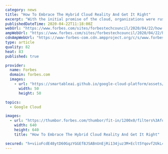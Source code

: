 ```yaml
---
category: news
title: "How To Embrace The Hybrid Cloud Reality And Get It Right"
excerpt: "With the initial promise of the cloud, organizations were rushing to implement “the next great thing” — but many failed to successfully put a hybrid strategy in place. Are you one of those organizations?"
publishedDateTime: 2020-04-22T11:18:00Z
webUrl: "https://www.forbes.com/sites/forbestechcouncil/2020/04/22/how-to-embrace-the-hybrid-cloud-reality-and-get-it-right/"
ampWebUrl: "https://www.forbes.com/sites/forbestechcouncil/2020/04/22/how-to-embrace-the-hybrid-cloud-reality-and-get-it-right/amp/"
cdnAmpWebUrl: "https://www-forbes-com.cdn.ampproject.org/c/s/www.forbes.com/sites/forbestechcouncil/2020/04/22/how-to-embrace-the-hybrid-cloud-reality-and-get-it-right/amp/"
type: article
quality: 82
heat: 83
published: true

provider:
  name: Forbes
  domain: forbes.com
  images:
    - url: "https://smartableai.github.io/google-cloud-platform/assets/images/organizations/forbes.com-50x50.jpg"
      width: 50
      height: 50

topics:
  - Google Cloud

images:
  - url: "https://thumbor.forbes.com/thumbor/fit-in/1200x0/filters%3Aformat%28jpg%29/https%3A%2F%2Fblogs-images.forbes.com%2Fforbestechcouncil%2Ffiles%2F2020%2F04%2Fa-33-1.jpg"
    width: 640
    height: 640
    title: "How To Embrace The Hybrid Cloud Reality And Get It Right"

secured: "h+viioFcdE48ytD60GqzYGGEf8JSABnUnEjRi134juz3M+Eclt5Yqovf2UkL4sEtUgC+ELzPTsI84t9jbtbck33SqvxmJPQgGJr5SR1aodh4qaUW5C7FDB64nXSG4LdIcjlFE9IHCOb2q7dGDXSYidrqGBStDUJli2sQ/vrDQ6rAjizlAnD9J52b+PDqUs5YAgysDjr2qJ+mVC++2Rpssq/I7jdatU62ftyOSb6kqEEb1PC9nz5L5H9JfcmuEshAhiEssWL64CI3vd9qfyQGqk9FjI4t0Lqo1p5GoFYWYGfLniKJWLRv7usaR2aVyukFSsJPmWriygrWNDcMBZF6Me6eOu/uPjBB9EvcuIr6Lgk5cK6p3/f4gB10La1ZLTMuHdwRRuMy2ksldp87Bl/FWFsjV+/XTmSJj893gUeEnCQSkWRQBVfPE0D8IzYTlkyUj9Tgv/3ZlaQZiECiT48xM20AL2US6stPGciTCg4RMFs=;p83oMmoCz/tSKbOGv8g59A=="
---
```


